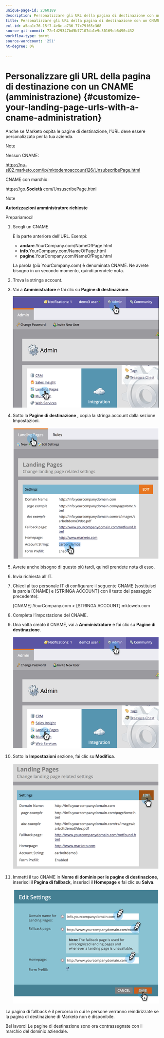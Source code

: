 ```yaml
---
unique-page-id: 2360189
description: Personalizzare gli URL della pagina di destinazione con un CNAME (amministrazione) - Documenti Marketo - Documentazione del prodotto
title: Personalizzare gli URL della pagina di destinazione con un CNAME (amministrazione)
exl-id: a5aa1c76-15f7-4e8c-a736-77c79f65c368
source-git-commit: 72e1d29347bd5b77107da1e9c30169cb6490c432
workflow-type: tm+mt
source-wordcount: '251'
ht-degree: 0%

---
```


# Personalizzare gli URL della pagina di destinazione con un CNAME (amministrazione) {#customize-your-landing-page-urls-with-a-cname-administration}

Anche se Marketo ospita le pagine di destinazione, l’URL deve essere personalizzato per la tua azienda.

>[!NOTE]
>
>Nessun CNAME:
>
>https://na-sj02.marketo.com/lp/mktodemoaccount126/UnsubscribePage.html
>
>CNAME con marchio:
>
>https://go.**Società** com/UnsuscribePage.html

>[!NOTE]
>
>**Autorizzazioni amministratore richieste**

Prepariamoci!

1. Scegli un CNAME.

   È la parte anteriore dell&#39;URL. Esempi:

   * **andare**.YourCompany.com/NameOfPage.html
   * **info**.YourCompany.com/NameOfPage.html
   * **pagine**.YourCompany.com/NameOfPage.html

   La parola (più YourCompany.com) è denominata CNAME. Ne avrete bisogno in un secondo momento, quindi prendete nota.

1. Trova la stringa account.

1. Vai a **Amministratore** e fai clic su **Pagine di destinazione**.

   ![](assets/image2014-9-16-13-3a9-3a44.png)

1. Sotto la **Pagine di destinazione** , copia la stringa account dalla sezione Impostazioni.

   ![](assets/image2014-9-16-13-3a9-3a57.png)

1. Avrete anche bisogno di questo più tardi, quindi prendete nota di esso.

1. Invia richiesta all&#39;IT.

1. Chiedi al tuo personale IT di configurare il seguente CNAME (sostituisci la parola [CNAME] e [STRINGA ACCOUNT] con il testo del passaggio precedente):

   [CNAME].YourCompany.com > [STRINGA ACCOUNT].mktoweb.com

1. Completa l’impostazione del CNAME.

1. Una volta creato il CNAME, vai a **Amministratore** e fai clic su **Pagine di destinazione**.

   ![](assets/image2014-9-16-13-3a10-3a14.png)

1. Sotto la **Impostazioni** sezione, fai clic su **Modifica**.

   ![](assets/image2014-9-16-13-3a10-3a31.png)

1. Immetti il tuo CNAME in **Nome di dominio per le pagine di destinazione**, inserisci il **Pagina di fallback**, inserisci il **Homepage** e fai clic su **Salva**.

   ![](assets/image2014-9-16-13-3a10-3a45.png)

La pagina di fallback è il percorso in cui le persone verranno reindirizzate se la pagina di destinazione di Marketo non è disponibile.

Bel lavoro! Le pagine di destinazione sono ora contrassegnate con il marchio del dominio aziendale.

